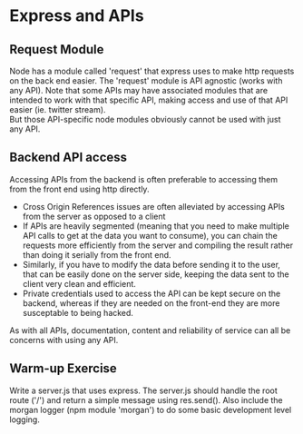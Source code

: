 # Express and APIs

## Request Module
Node has a module called 'request' that express uses to make http requests on the back end
easier.  The 'request' module is API agnostic (works with any API).  Note that some APIs
may have associated modules that are intended to work with that specific API, making access and
use of that API easier (ie. twitter stream).  
But those API-specific node modules obviously cannot be used with just any API.

## Backend API access
Accessing APIs from the backend is often preferable to accessing them from the front end
using http directly.
- Cross Origin References issues are often alleviated by accessing APIs from the server as opposed
to a client
- If APIs are heavily segmented (meaning that you need to make multiple API calls to get at the data
you want to consume), you can chain the requests more efficiently from the server and compiling the result
rather than doing it serially from the front end.
- Similarly, if you have to modify the data before sending it to the user, that can be easily done
on the server side, keeping the data sent to the client very clean and efficient.
- Private credentials used to access the API can be kept secure on the backend, whereas if they are 
needed on the front-end they are more susceptable to being hacked.

As with all APIs, documentation, content and reliability of service can all be concerns with using
any API.

## Warm-up Exercise
Write a server.js that uses express.  The server.js should handle the root route ('/') and return
a simple message using res.send().  Also include the morgan logger (npm module 'morgan') to do 
some basic development level logging.
